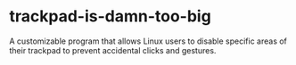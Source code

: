 # trackpad-is-damn-too-big

A customizable program that allows Linux users to disable specific areas of their trackpad to prevent accidental clicks and gestures.



